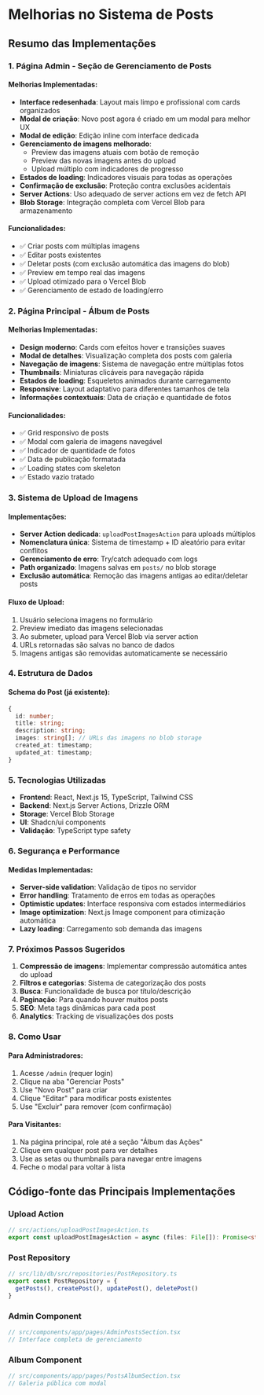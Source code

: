 # Melhorias no Sistema de Posts

## Resumo das Implementações

### 1. **Página Admin - Seção de Gerenciamento de Posts**

#### Melhorias Implementadas:

- **Interface redesenhada**: Layout mais limpo e profissional com cards organizados
- **Modal de criação**: Novo post agora é criado em um modal para melhor UX
- **Modal de edição**: Edição inline com interface dedicada
- **Gerenciamento de imagens melhorado**:
  - Preview das imagens atuais com botão de remoção
  - Preview das novas imagens antes do upload
  - Upload múltiplo com indicadores de progresso
- **Estados de loading**: Indicadores visuais para todas as operações
- **Confirmação de exclusão**: Proteção contra exclusões acidentais
- **Server Actions**: Uso adequado de server actions em vez de fetch API
- **Blob Storage**: Integração completa com Vercel Blob para armazenamento

#### Funcionalidades:

- ✅ Criar posts com múltiplas imagens
- ✅ Editar posts existentes
- ✅ Deletar posts (com exclusão automática das imagens do blob)
- ✅ Preview em tempo real das imagens
- ✅ Upload otimizado para o Vercel Blob
- ✅ Gerenciamento de estado de loading/erro

### 2. **Página Principal - Álbum de Posts**

#### Melhorias Implementadas:

- **Design moderno**: Cards com efeitos hover e transições suaves
- **Modal de detalhes**: Visualização completa dos posts com galeria
- **Navegação de imagens**: Sistema de navegação entre múltiplas fotos
- **Thumbnails**: Miniaturas clicáveis para navegação rápida
- **Estados de loading**: Esqueletos animados durante carregamento
- **Responsive**: Layout adaptativo para diferentes tamanhos de tela
- **Informações contextuais**: Data de criação e quantidade de fotos

#### Funcionalidades:

- ✅ Grid responsivo de posts
- ✅ Modal com galeria de imagens navegável
- ✅ Indicador de quantidade de fotos
- ✅ Data de publicação formatada
- ✅ Loading states com skeleton
- ✅ Estado vazio tratado

### 3. **Sistema de Upload de Imagens**

#### Implementações:

- **Server Action dedicada**: `uploadPostImagesAction` para uploads múltiplos
- **Nomenclatura única**: Sistema de timestamp + ID aleatório para evitar conflitos
- **Gerenciamento de erro**: Try/catch adequado com logs
- **Path organizado**: Imagens salvas em `posts/` no blob storage
- **Exclusão automática**: Remoção das imagens antigas ao editar/deletar posts

#### Fluxo de Upload:

1. Usuário seleciona imagens no formulário
2. Preview imediato das imagens selecionadas
3. Ao submeter, upload para Vercel Blob via server action
4. URLs retornadas são salvas no banco de dados
5. Imagens antigas são removidas automaticamente se necessário

### 4. **Estrutura de Dados**

#### Schema do Post (já existente):

```typescript
{
  id: number;
  title: string;
  description: string;
  images: string[]; // URLs das imagens no blob storage
  created_at: timestamp;
  updated_at: timestamp;
}
```

### 5. **Tecnologias Utilizadas**

- **Frontend**: React, Next.js 15, TypeScript, Tailwind CSS
- **Backend**: Next.js Server Actions, Drizzle ORM
- **Storage**: Vercel Blob Storage
- **UI**: Shadcn/ui components
- **Validação**: TypeScript type safety

### 6. **Segurança e Performance**

#### Medidas Implementadas:

- **Server-side validation**: Validação de tipos no servidor
- **Error handling**: Tratamento de erros em todas as operações
- **Optimistic updates**: Interface responsiva com estados intermediários
- **Image optimization**: Next.js Image component para otimização automática
- **Lazy loading**: Carregamento sob demanda das imagens

### 7. **Próximos Passos Sugeridos**

1. **Compressão de imagens**: Implementar compressão automática antes do upload
2. **Filtros e categorias**: Sistema de categorização dos posts
3. **Busca**: Funcionalidade de busca por título/descrição
4. **Paginação**: Para quando houver muitos posts
5. **SEO**: Meta tags dinâmicas para cada post
6. **Analytics**: Tracking de visualizações dos posts

### 8. **Como Usar**

#### Para Administradores:

1. Acesse `/admin` (requer login)
2. Clique na aba "Gerenciar Posts"
3. Use "Novo Post" para criar
4. Clique "Editar" para modificar posts existentes
5. Use "Excluir" para remover (com confirmação)

#### Para Visitantes:

1. Na página principal, role até a seção "Álbum das Ações"
2. Clique em qualquer post para ver detalhes
3. Use as setas ou thumbnails para navegar entre imagens
4. Feche o modal para voltar à lista

## Código-fonte das Principais Implementações

### Upload Action

```typescript
// src/actions/uploadPostImagesAction.ts
export const uploadPostImagesAction = async (files: File[]): Promise<string[]>
```

### Post Repository

```typescript
// src/lib/db/src/repositories/PostRepository.ts
export const PostRepository = {
  getPosts(), createPost(), updatePost(), deletePost()
}
```

### Admin Component

```typescript
// src/components/app/pages/AdminPostsSection.tsx
// Interface completa de gerenciamento
```

### Album Component

```typescript
// src/components/app/pages/PostsAlbumSection.tsx
// Galeria pública com modal
```
